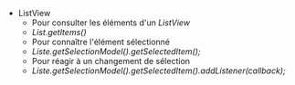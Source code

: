 -   ListView
	-   Pour consulter les éléments d'un *ListView*
	-   *List.getItems()*
	-   Pour connaître l'élément sélectionné
	-   *Liste.getSelectionModel().getSelectedItem();*
	-   Pour réagir à un changement de sélection
	-   *Liste.getSelectionModel().getSelectedItem().addListener(callback);*